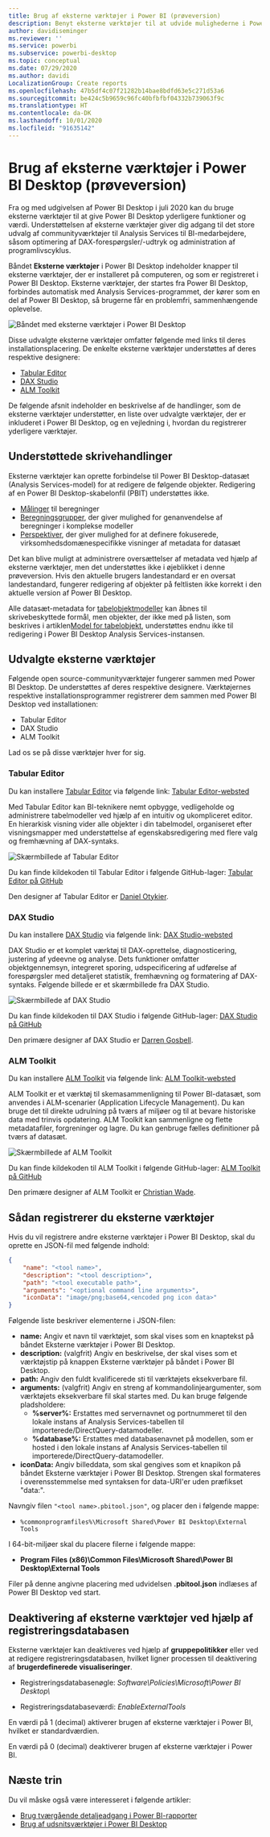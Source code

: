 ```yaml
---
title: Brug af eksterne værktøjer i Power BI (prøveversion)
description: Benyt eksterne værktøjer til at udvide mulighederne i Power BI Desktop
author: davidiseminger
ms.reviewer: ''
ms.service: powerbi
ms.subservice: powerbi-desktop
ms.topic: conceptual
ms.date: 07/29/2020
ms.author: davidi
LocalizationGroup: Create reports
ms.openlocfilehash: 47b5df4c07f21282b14bae8bdfd63e5c271d53a6
ms.sourcegitcommit: be424c5b9659c96fc40bfbfbf04332b739063f9c
ms.translationtype: HT
ms.contentlocale: da-DK
ms.lasthandoff: 10/01/2020
ms.locfileid: "91635142"
---
```

# <a name="using-external-tools-in-power-bi-desktop-preview"></a>Brug af eksterne værktøjer i Power BI Desktop (prøveversion)

Fra og med udgivelsen af Power BI Desktop i juli 2020 kan du bruge eksterne værktøjer til at give Power BI Desktop yderligere funktioner og værdi. Understøttelsen af eksterne værktøjer giver dig adgang til det store udvalg af communityværktøjer til Analysis Services til BI-medarbejdere, såsom optimering af DAX-forespørgsler/-udtryk og administration af programlivscyklus.

Båndet **Eksterne værktøjer** i Power BI Desktop indeholder knapper til eksterne værktøjer, der er installeret på computeren, og som er registreret i Power BI Desktop. Eksterne værktøjer, der startes fra Power BI Desktop, forbindes automatisk med Analysis Services-programmet, der kører som en del af Power BI Desktop, så brugerne får en problemfri, sammenhængende oplevelse.

![Båndet med eksterne værktøjer i Power BI Desktop](media/desktop-external-tools/desktop-external-tools-01.png)

Disse udvalgte eksterne værktøjer omfatter følgende med links til deres installationsplacering. De enkelte eksterne værktøjer understøttes af deres respektive designere:

* [Tabular Editor](https://tabulareditor.com/)
* [DAX Studio](https://daxstudio.org)
* [ALM Toolkit](http://alm-toolkit.com)


De følgende afsnit indeholder en beskrivelse af de handlinger, som de eksterne værktøjer understøtter, en liste over udvalgte værktøjer, der er inkluderet i Power BI Desktop, og en vejledning i, hvordan du registrerer yderligere værktøjer.

## <a name="supported-write-operations"></a>Understøttede skrivehandlinger

Eksterne værktøjer kan oprette forbindelse til Power BI Desktop-datasæt (Analysis Services-model) for at redigere de følgende objekter. Redigering af en Power BI Desktop-skabelonfil (PBIT) understøttes ikke.

* [Målinger](/analysis-services/tabular-models/measures-ssas-tabular) til beregninger
* [Beregningsgrupper](/analysis-services/tabular-models/calculation-groups), der giver mulighed for genanvendelse af beregninger i komplekse modeller
* [Perspektiver](/analysis-services/tabular-models/perspectives-ssas-tabular), der giver mulighed for at definere fokuserede, virksomhedsdomænespecifikke visninger af metadata for datasæt

Det kan blive muligt at administrere oversættelser af metadata ved hjælp af eksterne værktøjer, men det understøttes ikke i øjeblikket i denne prøveversion. Hvis den aktuelle brugers landestandard er en oversat landestandard, fungerer redigering af objekter på feltlisten ikke korrekt i den aktuelle version af Power BI Desktop. 

Alle datasæt-metadata for [tabelobjektmodeller](/analysis-services/tom/introduction-to-the-tabular-object-model-tom-in-analysis-services-amo) kan åbnes til skrivebeskyttede formål, men objekter, der ikke med på listen, som beskrives i artiklen[Model for tabelobjekt](/analysis-services/tom/introduction-to-the-tabular-object-model-tom-in-analysis-services-amo), understøttes endnu ikke til redigering i Power BI Desktop Analysis Services-instansen.


## <a name="featured-external-tools"></a>Udvalgte eksterne værktøjer

Følgende open source-communityværktøjer fungerer sammen med Power BI Desktop. De understøttes af deres respektive designere. Værktøjernes respektive installationsprogrammer registrerer dem sammen med Power BI Desktop ved installationen:

* Tabular Editor
* DAX Studio
* ALM Toolkit

Lad os se på disse værktøjer hver for sig.

### <a name="tabular-editor"></a>Tabular Editor

Du kan installere [Tabular Editor](https://tabulareditor.com/) via følgende link: [Tabular Editor-websted](https://tabulareditor.com/)

Med Tabular Editor kan BI-teknikere nemt opbygge, vedligeholde og administrere tabelmodeller ved hjælp af en intuitiv og ukompliceret editor. En hierarkisk visning vider alle objekter i din tabelmodel, organiseret efter visningsmapper med understøttelse af egenskabsredigering med flere valg og fremhævning af DAX-syntaks.

![Skærmbillede af Tabular Editor](media/desktop-external-tools/desktop-external-tools-02.png)

Du kan finde kildekoden til Tabular Editor i følgende GitHub-lager: [Tabular Editor på GitHub](https://github.com/otykier/TabularEditor)

Den designer af Tabular Editor er [Daniel Otykier](https://www.linkedin.com/in/daniel-otykier-2231876).


### <a name="dax-studio"></a>DAX Studio

Du kan installere [DAX Studio](https://daxstudio.org) via følgende link: [DAX Studio-websted](https://daxstudio.org)

DAX Studio er et komplet værktøj til DAX-oprettelse, diagnosticering, justering af ydeevne og analyse. Dets funktioner omfatter objektgennemsyn, integreret sporing, udspecificering af udførelse af forespørgsler med detaljeret statistik, fremhævning og formatering af DAX-syntaks. Følgende billede er et skærmbillede fra DAX Studio. 

![Skærmbillede af DAX Studio](media/desktop-external-tools/desktop-external-tools-03.png)

Du kan finde kildekoden til DAX Studio i følgende GitHub-lager: [DAX Studio på GitHub](https://github.com/DaxStudio/DaxStudio)

Den primære designer af DAX Studio er [Darren Gosbell](https://www.linkedin.com/in/darrengosbell).

### <a name="alm-toolkit"></a>ALM Toolkit

Du kan installere [ALM Toolkit](http://alm-toolkit.com) via følgende link: [ALM Toolkit-websted](http://alm-toolkit.com)

ALM Toolkit er et værktøj til skemasammenligning til Power BI-datasæt, som anvendes i ALM-scenarier (Application Lifecycle Management). Du kan bruge det til direkte udrulning på tværs af miljøer og til at bevare historiske data med trinvis opdatering. ALM Toolkit kan sammenligne og flette metadatafiler, forgreninger og lagre. Du kan genbruge fælles definitioner på tværs af datasæt.

![Skærmbillede af ALM Toolkit](media/desktop-external-tools/desktop-external-tools-04.png)

Du kan finde kildekoden til ALM Toolkit i følgende GitHub-lager: [ALM Toolkit på GitHub](https://github.com/microsoft/analysis-services)

Den primære designer af ALM Toolkit er [Christian Wade](https://www.linkedin.com/in/christianwade1).


## <a name="how-to-register-external-tools"></a>Sådan registrerer du eksterne værktøjer

Hvis du vil registrere andre eksterne værktøjer i Power BI Desktop, skal du oprette en JSON-fil med følgende indhold:

```json
{
    "name": "<tool name>",
    "description": "<tool description>",
    "path": "<tool executable path>",
    "arguments": "<optional command line arguments>",
    "iconData": "image/png;base64,<encoded png icon data>"
}
```

Følgende liste beskriver elementerne i JSON-filen:
 
* **name:** Angiv et navn til værktøjet, som skal vises som en knaptekst på båndet Eksterne værktøjer i Power BI Desktop.
* **description:** (valgfrit) Angiv en beskrivelse, der skal vises som et værktøjstip på knappen Eksterne værktøjer på båndet i Power BI Desktop.
* **path:** Angiv den fuldt kvalificerede sti til værktøjets eksekverbare fil.
* **arguments:** (valgfrit) Angiv en streng af kommandolinjeargumenter, som værktøjets eksekverbare fil skal startes med. Du kan bruge følgende pladsholdere:
    * **%server%:** Erstattes med servernavnet og portnummeret til den lokale instans af Analysis Services-tabellen til importerede/DirectQuery-datamodeller.
    * **%database%:** Erstattes med databasenavnet på modellen, som er hosted i den lokale instans af Analysis Services-tabellen til importerede/DirectQuery-datamodeller.
* **iconData:** Angiv billeddata, som skal gengives som et knapikon på båndet Eksterne værktøjer i Power BI Desktop. Strengen skal formateres i overensstemmelse med syntaksen for data-URI'er uden præfikset "data:".
 
Navngiv filen `"<tool name>.pbitool.json"`, og placer den i følgende mappe:

* `%commonprogramfiles%\Microsoft Shared\Power BI Desktop\External Tools`

I 64-bit-miljøer skal du placere filerne i følgende mappe:

* **Program Files (x86)\Common Files\Microsoft Shared\Power BI Desktop\External Tools**

Filer på denne angivne placering med udvidelsen **.pbitool.json** indlæses af Power BI Desktop ved start.

## <a name="disabling-external-tools-using-the-registry"></a>Deaktivering af eksterne værktøjer ved hjælp af registreringsdatabasen

Eksterne værktøjer kan deaktiveres ved hjælp af **gruppepolitikker** eller ved at redigere registreringsdatabasen, hvilket ligner processen til deaktivering af **brugerdefinerede visualiseringer**.

* Registreringsdatabasenøgle: *Software\Policies\Microsoft\Power BI Desktop\\*

* Registreringsdatabaseværdi: *EnableExternalTools*

En værdi på 1 (decimal) aktiverer brugen af eksterne værktøjer i Power BI, hvilket er standardværdien.

En værdi på 0 (decimal) deaktiverer brugen af eksterne værktøjer i Power BI.


## <a name="next-steps"></a>Næste trin

Du vil måske også være interesseret i følgende artikler:

* [Brug tværgående detaljeadgang i Power BI-rapporter](desktop-cross-report-drill-through.md)
* [Brug af udsnitsværktøjer i Power BI Desktop](../visuals/power-bi-visualization-slicers.md)